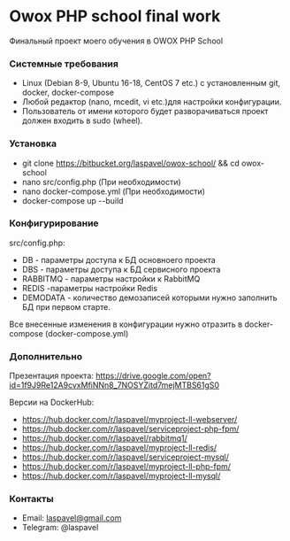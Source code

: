 # Owox PHP school final work #

Финальный проект моего обучения в OWOX PHP School

### Системные требования ###

* Linux (Debian 8-9, Ubuntu 16-18, CentOS 7 etc.) с установленным git, docker, docker-compose
* Любой редактор (nano, mcedit, vi etc.)для настройки конфигурации.
* Пользователь от имени которого будет разворачиваться проект должен входить в sudo (wheel).

### Установка ###

* git clone https://bitbucket.org/laspavel/owox-school/ && cd owox-school
* nano src/config.php (При необходимости)
* nano docker-compose.yml (При необходимости)
* docker-compose up --build

### Конфигурирование ###

src/config.php:

* DB - параметры доступа к БД основноего проекта
* DBS - параметры доступа к БД сервисного проекта
* RABBITMQ - параметры настройки к RabbitMQ
* REDIS -параметры настройки Redis
* DEMODATA - количество демозаписей которыми нужно заполнить БД при первом старте.

Все внесенные изменения в конфигурации нужно отразить в docker-compose (docker-compose.yml)

### Дополнительно ###

Презентация проекта: https://drive.google.com/open?id=1f9J9Re12A9cvxMfiNNn8_7NOSYZitd7mejMTBS61gS0

Версии на DockerHub:

* https://hub.docker.com/r/laspavel/myproject-ll-webserver/
* https://hub.docker.com/r/laspavel/serviceproject-php-fpm/
* https://hub.docker.com/r/laspavel/rabbitmq1/
* https://hub.docker.com/r/laspavel/myproject-ll-redis/
* https://hub.docker.com/r/laspavel/serviceproject-mysql/
* https://hub.docker.com/r/laspavel/myproject-ll-php-fpm/
* https://hub.docker.com/r/laspavel/myproject-ll-mysql/

### Контакты ###

* Email: laspavel@gmail.com
* Telegram: @laspavel